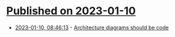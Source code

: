 # [Published on 2023-01-10](index.md)

* [2023-01-10, 08:46:13](https://lobste.rs/s/i40mos/architecture_diagrams_should_be_code) - [Architecture diagrams should be code](https://brianmckenna.org/blog/architecture_code)
